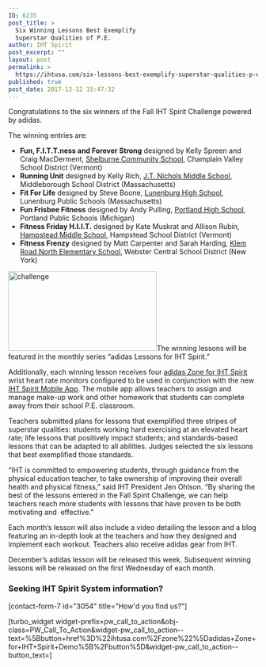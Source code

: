```yaml
---
ID: 6235
post_title: >
  Six Winning Lessons Best Exemplify
  Superstar Qualities of P.E.
author: IHT Spirit
post_excerpt: ""
layout: post
permalink: >
  https://ihtusa.com/six-lessons-best-exemplify-superstar-qualities-p-e/
published: true
post_date: 2017-12-12 15:47:32
---
```

Congratulations to the six winners of the Fall IHT Spirit Challenge powered by adidas.

The winning entries are:
<ul>
 	<li><strong>Fun, F.I.T.T.ness and Forever Strong</strong> designed by Kelly Spreen and Craig MacDerment, <a href="https://www.cvsdvt.org/Domain/10" target="_blank" rel="noopener">Shelburne Community School</a>, Champlain Valley School District (Vermont)</li>
 	<li><strong>Running Unit</strong> designed by Kelly Rich, <a href="https://www.middleboro.k12.ma.us/NMS" target="_blank" rel="noopener">J.T. Nichols Middle School</a>, Middleborough School District (Massachusetts)</li>
 	<li><strong>Fit For Life</strong> designed by Steve Boone, <a href="http://www.lunenburgschools.net/" target="_blank" rel="noopener">Lunenburg High School</a>, Lunenburg Public Schools (Massachusetts)</li>
 	<li><strong>Fun Frisbee Fitness</strong> designed by Andy Pulling, <a href="http://www.portlandk12.org/4/Home" target="_blank" rel="noopener">Portland High School</a>, Portland Public Schools (Michigan)</li>
 	<li><strong>Fitness Friday H.I.I.T.</strong> designed by Kate Muskrat and Allison Rubin, <a href="https://sites.google.com/a/hampsteadschools.net/hms/" target="_blank" rel="noopener">Hampstead Middle School</a>, Hampstead School District (Vermont)</li>
 	<li><strong>Fitness Frenzy</strong> designed by Matt Carpenter and Sarah Harding, <a href="http://www.websterschools.org/klemNorth" target="_blank" rel="noopener">Klem Road North Elementary School</a>, Webster Central School District (New York)</li>
</ul>
<!--more--><a href="https://ihtusa.com/wp-content/uploads/2017/12/K-Rich-Middleborough-SuperStar-Challenge-1246-fea.jpg"><img class="alignleft size-medium wp-image-6236" src="https://ihtusa.com/wp-content/uploads/2017/12/K-Rich-Middleborough-SuperStar-Challenge-1246-fea-300x161.jpg" alt="challenge" width="300" height="161" /></a>The winning lessons will be featured in the monthly series “adidas Lessons for IHT Spirit.”

Additionally, each winning lesson receives four <a href="http://ihtusa.com/zone" target="_blank" rel="noopener">adidas Zone for IHT Spirit</a> wrist heart rate monitors configured to be used in conjunction with the new <a href="http://ihtusa.com/iht-spirit-mobile-app">IHT Spirit Mobile App</a>. The mobile app allows teachers to assign and manage make-up work and other homework that students can complete away from their school P.E. classroom.

Teachers submitted plans for lessons that exemplified three stripes of superstar qualities: students working hard exercising at an elevated heart rate; life lessons that positively impact students; and standards-based lessons that can be adapted to all abilities. Judges selected the six lessons that best exemplified those standards.

“IHT is committed to empowering students, through guidance from the physical education teacher, to take ownership of improving their overall health and physical fitness,” said IHT President Jen Ohlson. “By sharing the best of the lessons entered in the Fall Spirit Challenge, we can help teachers reach more students with lessons that have proven to be both motivating and  effective.”

Each month’s lesson will also include a video detailing the lesson and a blog featuring an in-depth look at the teachers and how they designed and implement each workout. Teachers also receive adidas gear from IHT.

December’s adidas lesson will be released this week. Subsequent winning lessons will be released on the first Wednesday of each month.
<h3 class="article-newsletter-signup">Seeking IHT Spirit System information?</h3>
<p class="article-newsletter-signup">[contact-form-7 id="3054" title="How'd you find us?"]</p>
[turbo_widget widget-prefix=pw_call_to_action&obj-class=PW_Call_To_Action&widget-pw_call_to_action--text=%5Bbutton+href%3D%22ihtusa.com%2Fzone%22%5Dadidas+Zone+for+IHT+Spirit+Demo%5B%2Fbutton%5D&widget-pw_call_to_action--button_text=]